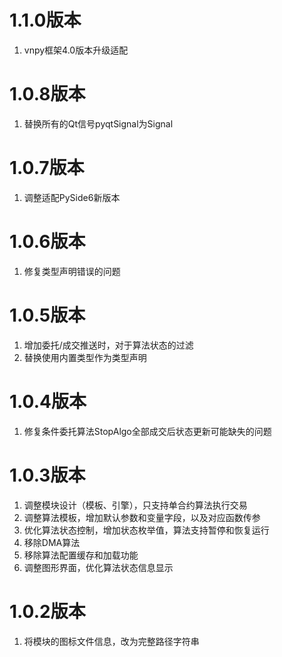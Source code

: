 # 1.1.0版本

1. vnpy框架4.0版本升级适配

# 1.0.8版本

1. 替换所有的Qt信号pyqtSignal为Signal

# 1.0.7版本

1. 调整适配PySide6新版本

# 1.0.6版本

1. 修复类型声明错误的问题

# 1.0.5版本

1. 增加委托/成交推送时，对于算法状态的过滤
2. 替换使用内置类型作为类型声明

# 1.0.4版本

1. 修复条件委托算法StopAlgo全部成交后状态更新可能缺失的问题

# 1.0.3版本

1. 调整模块设计（模板、引擎），只支持单合约算法执行交易
2. 调整算法模板，增加默认参数和变量字段，以及对应函数传参
3. 优化算法状态控制，增加状态枚举值，算法支持暂停和恢复运行
4. 移除DMA算法
5. 移除算法配置缓存和加载功能
6. 调整图形界面，优化算法状态信息显示

# 1.0.2版本

1. 将模块的图标文件信息，改为完整路径字符串
